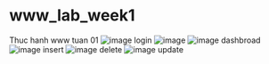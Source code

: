 # www_lab_week1
Thuc hanh www tuan 01
![image](https://github.com/VietNguyenlk/www_lab_week1/assets/101538654/d045493e-f580-44a7-845a-48c39b4d5994)
login
![image](https://github.com/VietNguyenlk/www_lab_week1/assets/101538654/99356db7-20cc-491d-8932-49cefa5127c4)
![image](https://github.com/VietNguyenlk/www_lab_week1/assets/101538654/0fe6a201-b72b-457a-85ca-541da19d682c)
dashbroad
![image](https://github.com/VietNguyenlk/www_lab_week1/assets/101538654/19ce460c-7932-44b5-95be-71bf0e6f599b)
insert
![image](https://github.com/VietNguyenlk/www_lab_week1/assets/101538654/e24b5465-d996-4312-aeee-5d4bf193350d)
delete
![image](https://github.com/VietNguyenlk/www_lab_week1/assets/101538654/a30483ea-9d7c-4177-91cf-1978783daa81)
update



